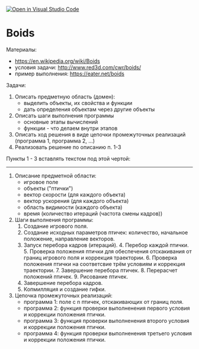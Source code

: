 [![Open in Visual Studio Code](https://classroom.github.com/assets/open-in-vscode-c66648af7eb3fe8bc4f294546bfd86ef473780cde1dea487d3c4ff354943c9ae.svg)](https://classroom.github.com/online_ide?assignment_repo_id=8078223&assignment_repo_type=AssignmentRepo)
# Boids

Материалы:
- https://en.wikipedia.org/wiki/Boids
- условия задачи: http://www.red3d.com/cwr/boids/
- пример выполнения: https://eater.net/boids

Задачи:
1. Описать предметную область (домен):
    - выделить объекты, их свойства и функции
    - дать определения объектам через другие объекты
2. Описать шаги выполнения программы
    - основные этапы вычислений
    - функции - что делаем внутри этапов
3. Описать ход решения в виде цепочки промежуточных реализаций (программа 1, программа 2, …)
4. Реализовать решение по описанию п. 1-3

Пункты 1 - 3 вставлять текстом под этой чертой:

--------------------
1. Описание предметной области:
    - игровое поле
    - объекты ("птички")
    - вектор скорости (для каждого объекта)
    - вектор ускорения (для каждого объекта)
    - область видимости (каждого объекта)
    - время (количество итераций (частота смены кадров))
2. Шаги выполнения программы:
    1. Создание игрового поля.
    2. Создание исходных параметров птичек: количество, начальное положение, направление векторов.
    3. Запуск перебора кадров (итераций).
        4. Перебор каждой птички.
            5. Проверка положения птички для обеспечения отскакивания от границ игрового поля и коррекция траектории.
            6. Проверка положения птички на соответсвие трём условиям и коррекция траектории.
        7. Завершение перебора птичек.
        8. Перерасчет положений птичек.
        9. Рисование птичек.
    4. Завершение перебора кадров.
    5. Копмилляция и создание гифки.
3. Цепочка промежуточных реализаций:
    - программа 1: поле с n птичек, отскакивающих от границ поля.
    - программа 2: функция проверки выполненения первого условия и коррекции положения птички.
    - программа 3: функция проверки выполненения второго условия и коррекции положения птички.
    - программа 4: функция проверки выполненения третьего условия и коррекции положения птички.